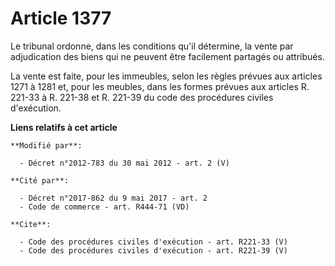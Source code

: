 # Article 1377

Le tribunal ordonne, dans les conditions qu'il détermine, la vente par adjudication des biens qui ne peuvent être facilement
partagés ou attribués. 

La vente est faite, pour les immeubles, selon les règles prévues aux articles 1271 à 1281 et, pour les meubles, dans les
formes prévues aux articles R. 221-33 à R. 221-38 et R. 221-39 du code des procédures civiles d'exécution.

**Liens relatifs à cet article**

	**Modifié par**:

	  - Décret n°2012-783 du 30 mai 2012 - art. 2 (V)

	**Cité par**:

	  - Décret n°2017-862 du 9 mai 2017 - art. 2
	  - Code de commerce - art. R444-71 (VD)

	**Cite**:

	  - Code des procédures civiles d'exécution - art. R221-33 (V)
	  - Code des procédures civiles d'exécution - art. R221-39 (V)
